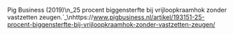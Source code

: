 Pig Business (2019)\n_25 procent biggensterfte bij vrijloopkraamhok zonder vastzetten zeugen.`_\nhttps://www.pigbusiness.nl/artikel/193151-25-procent-biggensterfte-bij-vrijloopkraamhok-zonder-vastzetten-zeugen/